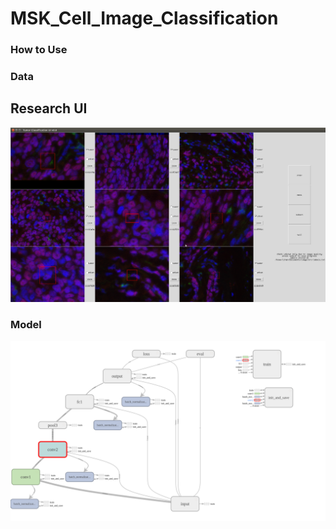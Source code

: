 # MSK_Cell_Image_Classification

### How to Use

### Data

## Research UI
![alt text](https://github.com/ostwind/MSK_Cell_Image_Classification/blob/master/figures/UI_snapshot.png)


### Model
![alt text](https://github.com/ostwind/MSK_Cell_Image_Classification/blob/master/figures/cnn.png)
 

